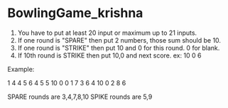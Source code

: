 # BowlingGame_krishna


1. You have to put at least 20 input or maximum up to 21 inputs.
2. If one round is "SPARE" then put 2 numbers, those sum should be 10.
3. If one round is "STRIKE" then put 10 and 0 for this round.  0 for blank.
4. If 10th round is STRIKE then put 10,0 and next score. ex: 10 0 6

Example:

1 4  4 5  6 4  5 5  10 0  0 1  7 3  6 4  10 0  2 8 6

SPARE rounds are 3,4,7,8,10
SPIKE rounds are 5,9
